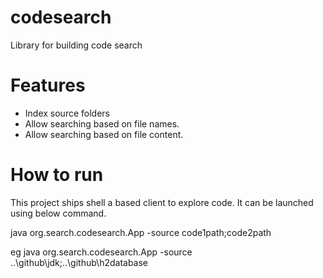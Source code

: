 # codesearch 
Library for building code search

# Features

- Index source folders
- Allow searching based on file names.
- Allow searching based on file content.


# How to run
This project ships shell a based client to explore code. It can be launched using below command.

java org.search.codesearch.App -source code1path;code2path

eg 
java org.search.codesearch.App -source ..\github\jdk;..\github\h2database